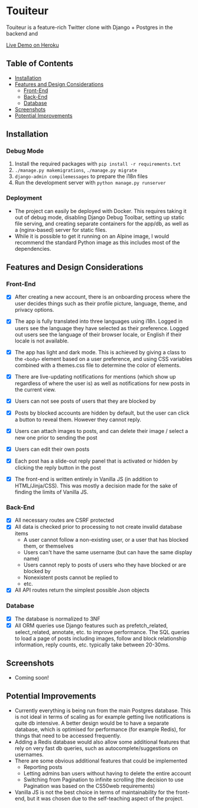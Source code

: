 # Touiteur

Touiteur is a feature-rich Twitter clone with Django + Postgres in the backend and 

[Live Demo on Heroku](#https://touiteur-app.herokuapp.com/)

## Table of Contents

*   [Installation](#installation)
*   [Features and Design Considerations](#features-and-design-considerations)
    *   [Front-End](#front-end)
    *   [Back-End](#back-end)
    *   [Database](#database)
*   [Screenshots](#screenshots)
*   [Potential Improvements](#potential-improvements)

## Installation

### Debug Mode
1. Install the required packages with `pip install -r requirements.txt`
2. `./manage.py makemigrations`, `./manage.py migrate`
3. `django-admin compilemessages` to prepare the i18n files
4. Run the development server with `python manage.py runserver`

### Deployment
- The project can easily be deployed with Docker. This requires taking it out of debug mode, disabling Django Debug Toolbar, setting up static file serving, and creating separate containers for the app/db, as well as a (nginx-based) server for static files. 
- While it is possible to get it running on an Alpine image, I would recommend the standard Python image as this includes most of the dependencies.

## Features and Design Considerations

### Front-End
- [x] After creating a new account, there is an onboarding process where the user decides things such as their profile picture, language, theme, and privacy options.
- [x] The app is fully translated into three languages using i18n. Logged in users see the language they have selected as their preference. Logged out users see the language of their browser locale, or English if their locale is not available.
- [x] The app has light and dark mode. This is achieved by giving a class to the `<body>` element based on a user preference, and using CSS variables combined with a themes.css file to determine the color of elements.
- [x] There are live-updating notifications for mentions (which show up regardless of where the user is) as well as notifications for new posts in the current view.
- [x] Users can not see posts of users that they are blocked by
- [x] Posts by blocked accounts are hidden by default, but the user can click a button to reveal them. However they cannot reply.
- [x] Users can attach images to posts, and can delete their image / select a new one prior to sending the post
- [x] Users can edit their own posts
- [x] Each post has a slide-out reply panel that is activated or hidden by clicking the reply button in the post
- [x] The front-end is written entirely in Vanilla JS (in addition to HTML/Jinja/CSS). This was mostly a decision made for the sake of finding the limits of Vanilla JS.


### Back-End
- [x] All necessary routes are CSRF protected
- [x] All data is checked prior to processing to not create invalid database items
    - A user cannot follow a non-existing user, or a user that has blocked them, or themselves
    - Users can't have the same username (but can have the same display name)
    - Users cannot reply to posts of users who they have blocked or are blocked by
    - Nonexistent posts cannot be replied to
    - etc.
- [x] All API routes return the simplest possible Json objects

### Database
- [x] The database is normalized to 3NF
- [x] All ORM queries use Django features such as prefetch_related, select_related, annotate, etc. to improve performance. The SQL queries to load a page of posts including images, follow and block relationship information, reply counts, etc. typically take between 20-30ms.

## Screenshots
- Coming soon!

## Potential Improvements
- Currently everything is being run from the main Postgres database. This is not ideal in terms of scaling as for example getting live notifications is quite db intensive. A better design would be to have a separate database, which is optimised for performance (for example Redis), for things that need to be accessed frequently.
- Adding a Redis database would also allow some additional features that rely on very fast db queries, such as autocomplete/suggestions on usernames.
- There are some obvious additional features that could be implemented
  - Reporting posts
  - Letting admins ban users without having to delete the entire account
  - Switching from Pagination to infinite scrolling (the decision to use Pagination was based on the CS50web requirements)
- Vanilla JS is not the best choice in terms of maintainability for the front-end, but it was chosen due to the self-teaching aspect of the project.